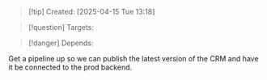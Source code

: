 
>[!tip] Created: [2025-04-15 Tue 13:18]

>[!question] Targets: 

>[!danger] Depends: 

Get a pipeline up so we can publish the latest version of the CRM and have it be connected to the prod backend.